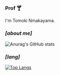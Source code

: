 ### Prof 🍸
I'm Tomoki Nmakayama. 

### *[about me]*
![Anurag's GitHub stats](https://github-readme-stats.vercel.app/api?username=tom1236908745&hide=stars&theme=gotham)



### *[lang]*
[![Top Langs](https://github-readme-stats.vercel.app/api/top-langs/?username=tom1236908745&hide=html&layout=compact)](https://github.com/anuraghazra/github-readme-stats)
